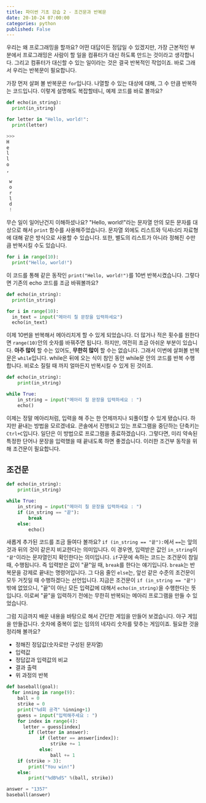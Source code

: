 ```yaml
---
title: 파이썬 기초 강습 2 - 조건문과 반복문
date: 20-10-24 07:00:00
categories: python
published: False
---
```


우리는 왜 프로그래밍을 할까요? 어떤 대답이든 정답일 수 있겠지만, 가장 근본적인 부분에서 프로그래밍은 사람이 할 일을 컴퓨터가 대신 하도록 만드는 것이라고 생각합니다. 그리고 컴퓨터가 대신할 수 있는 일이라는 것은 결국 반복적인 작업이죠. 바로 그래서 우리는 반복문이 필요합니다.

가장 먼저 살펴 볼 반복문은 `for`입니다. 나열할 수 있는 대상에 대해, 그 수 만큼 반복하는 코드입니다. 이렇게 설명해도 복잡할테니, 예제 코드를 바로 볼까요?

```python
def echo(in_string):
  print(in_string)

for letter in "Hello, world!":
  print(letter)

>>>
H
e
l
l
o
,

 w
 o
 r
 l
 d
 !
```
무슨 일이 일어난건지 이해하셨나요? "Hello, world!"라는 문자열 안의 모든 문자를 대상으로 해서 `print` 함수를 사용해주었습니다. 문자열 외에도 리스트와 딕셔너리 자료형에 대해 같은 방식으로 사용할 수 있습니다. 또한, 별도의 리스트가 아니라 정해진 수만큼 반복시킬 수도 있습니다.

```python
for i in range(10):
  print("Hello, world!")
```
이 코드를 통해 같은 동작인 `print("Hello, world!")`를 10번 반복시켰습니다. 그렇다면 기존의 echo 코드를 조금 바꿔볼까요?

```python
def echo(in_string):
  print(in_string)

for i in range(10):
  in_text = input("메아리 칠 문장을 입력하세요")
  echo(in_text)
```
이제 10번을 반복해서 메아리치게 할 수 있게 되었습니다. 더 많거나 적은 횟수를 원한다면 `range(10)`안의 숫자를 바꿔주면 됩니다. 하지만, 여전히 조금 아쉬운 부분이 있습니다. __아주 많이__ 할 수는 있어도, __무한히 많이__ 할 수는 없습니다. 그래서 이번에 살펴볼 반복문은 `while`입니다. while은 뒤에 오는 식이 참인 동안 while문 안의 코드를 반복 수행합니다. 비로소 질릴 때 까지 얼마든지 반복시킬 수 있게 된 것이죠.

```python
def echo(in_string):
    print(in_string)

while True:
    in_string = input("메아리 칠 문장을 입력하세요 : ")
    echo()
```

이제는 정말 메아리처럼, 입력을 해 주는 한 언제까지나 되풀이할 수 있게 됐습니다. 하지만 끝내는 방법을 모르겠네요. 콘솔에서 진행되고 있는 프로그램을 중단하는 단축키는 `Ctrl+C`입니다. 일단은 이 방법으로 프로그램을 종료하겠습니다. 그렇다면, 미리 약속된 특정한 단어나 문장을 입력했을 때 끝내도록 하면 좋겠습니다. 이러한 조건부 동작을 위해 조건문이 필요합니다.

## 조건문
```python
def echo(in_string):
    print(in_string)

while True:
    in_string = input("메아리 칠 문장을 입력하세요 : ")
    if (in_string == "끝"):
        break
    else:
        echo()
```

새롭게 추가된 코드를 조금 들여다 볼까요? `if (in_string == "끝"):`에서 `==`는 앞의 것과 뒤의 것이 같은지 비교한다는 의미입니다. 이 경우엔, 입력받은 값인 `in_string`이 `"끝"`이라는 문자열인지 확인한다는 의미입니다. `if`구문에 속하는 코드는 조건문이 참일 때, 수행됩니다. 즉 입력받은 값이 "끝"일 때, `break`를 한다는 얘기입니다. `break`는 반복문을 강제로 끝내는 명령어입니다. 그 다음 줄인 `else`는, 앞선 같은 수준의 조건문이 모두 거짓일 때 수행하겠다는 선언입니다. 지금은 조건문이 `if (in_string == "끝")` 밖에 없었으니, "끝"이 아닌 모든 입력값에 대해서 `echo(in_string)`을 수행한다는 뜻입니다. 이로써 "끝"을 입력하기 전에는 무한히 반복되는 메아리 프로그램을 만들 수 있었습니다.

그럼 지금까지 배운 내용을 바탕으로 해서 간단한 게임을 만들어 보겠습니다. 야구 게임을 만들겁니다. 숫자에 중복이 없는 임의의 네자리 숫자를 맞추는 게임이죠. 필요한 것을 정리해 볼까요?

- 정해진 정답값(숫자로만 구성된 문자열)
- 입력값
- 정답값과 입력값의 비교
- 결과 출력
- 위 과정의 반복

```python
def baseball(goal):
  for inning in range(9):
    ball = 0
    strike = 0
    print("%d회 공격" %inning+1)
    guess = input("입력해주세요 : ")
    for index in range(4):
      letter = guess[index]
        if (letter in answer):
            if (letter == answer[index]):
                strike += 1
            else:
                ball += 1
    if (strike > 3):
        print("You win!")
    else:
        print("%dB%dS" %(ball, strike))

answer = "1357"
baseball(answer)
```
